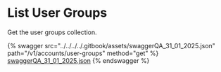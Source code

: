 # List User Groups

Get the user groups collection.

{% swagger src="../../../../.gitbook/assets/swaggerQA_31_01_2025.json" path="/v1/accounts/user-groups" method="get" %}
[swaggerQA_31_01_2025.json](../../../../.gitbook/assets/swaggerQA_31_01_2025.json)
{% endswagger %}
